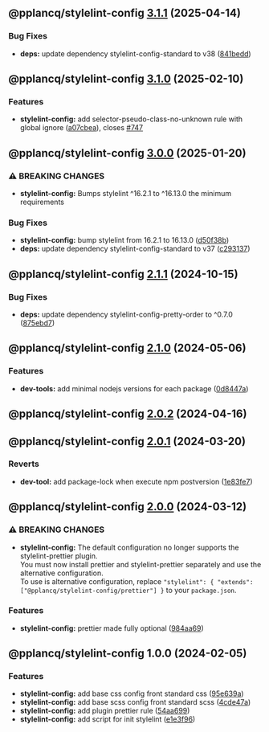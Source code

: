 ## @pplancq/stylelint-config [3.1.1](https://github.com/pplancq/dev-tools/compare/@pplancq/stylelint-config@3.1.0...@pplancq/stylelint-config@3.1.1) (2025-04-14)

### Bug Fixes

* **deps:** update dependency stylelint-config-standard to v38 ([841bedd](https://github.com/pplancq/dev-tools/commit/841beddd14bd44130d80a82856ebcf635f41f517))

## @pplancq/stylelint-config [3.1.0](https://github.com/pplancq/dev-tools/compare/@pplancq/stylelint-config@3.0.0...@pplancq/stylelint-config@3.1.0) (2025-02-10)

### Features

* **stylelint-config:** add selector-pseudo-class-no-unknown rule with global ignore ([a07cbea](https://github.com/pplancq/dev-tools/commit/a07cbea5516b7b53c2a8a389b54eb59556750a9c)), closes [#747](https://github.com/pplancq/dev-tools/issues/747)

## @pplancq/stylelint-config [3.0.0](https://github.com/pplancq/dev-tools/compare/@pplancq/stylelint-config@2.1.1...@pplancq/stylelint-config@3.0.0) (2025-01-20)

### ⚠ BREAKING CHANGES

* **stylelint-config:** Bumps stylelint ^16.2.1 to ^16.13.0 the minimum requirements

### Bug Fixes

* **stylelint-config:** bump stylelint from 16.2.1 to 16.13.0 ([d50f38b](https://github.com/pplancq/dev-tools/commit/d50f38bea6b37a887256e185abcbce4e5d5f831c))
* **deps:** update dependency stylelint-config-standard to v37 ([c293137](https://github.com/pplancq/dev-tools/commit/c2931370cd098ebe7576c8a331510f585db8d32c))

## @pplancq/stylelint-config [2.1.1](https://github.com/pplancq/dev-tools/compare/@pplancq/stylelint-config@2.1.0...@pplancq/stylelint-config@2.1.1) (2024-10-15)

### Bug Fixes

* **deps:** update dependency stylelint-config-pretty-order to ^0.7.0 ([875ebd7](https://github.com/pplancq/dev-tools/commit/875ebd731b4393601653f303c4255441254dc04e))

## @pplancq/stylelint-config [2.1.0](https://github.com/pplancq/dev-tools/compare/@pplancq/stylelint-config@2.0.2...@pplancq/stylelint-config@2.1.0) (2024-05-06)


### Features

* **dev-tools:** add minimal nodejs versions for each package ([0d8447a](https://github.com/pplancq/dev-tools/commit/0d8447a6f4e26ff9cb28baac8434020156d5dac0))

## @pplancq/stylelint-config [2.0.2](https://github.com/pplancq/dev-tools/compare/@pplancq/stylelint-config@2.0.1...@pplancq/stylelint-config@2.0.2) (2024-04-16)

## @pplancq/stylelint-config [2.0.1](https://github.com/pplancq/dev-tools/compare/@pplancq/stylelint-config@2.0.0...@pplancq/stylelint-config@2.0.1) (2024-03-20)


### Reverts

* **dev-tool:** add package-lock when execute npm postversion ([1e83fe7](https://github.com/pplancq/dev-tools/commit/1e83fe7ee8d2529ce3b85e1abb56968171ee01ff))

## @pplancq/stylelint-config [2.0.0](https://github.com/pplancq/dev-tools/compare/@pplancq/stylelint-config@1.0.0...@pplancq/stylelint-config@2.0.0) (2024-03-12)


### ⚠ BREAKING CHANGES

* **stylelint-config:** The default configuration no longer supports the stylelint-prettier plugin.\
You must now install prettier and stylelint-prettier separately and use the alternative configuration.\
To use is alternative configuration, replace `"stylelint": { "extends": ["@pplancq/stylelint-config/prettier"] }` to your `package.json`.

### Features

* **stylelint-config:** prettier made fully optional ([984aa69](https://github.com/pplancq/dev-tools/commit/984aa694f0fe41a5293196ca90c640bba83596ec))

## @pplancq/stylelint-config 1.0.0 (2024-02-05)


### Features

* **stylelint-config:** add base css config front standard css ([95e639a](https://github.com/pplancq/dev-tools/commit/95e639aa8776dc2748be58ffb95a0089a6199f76))
* **stylelint-config:** add base scss config front standard scss ([4cde47a](https://github.com/pplancq/dev-tools/commit/4cde47a247531855594947728b9c636dbc79a036))
* **stylelint-config:** add plugin prettier rule ([54aa699](https://github.com/pplancq/dev-tools/commit/54aa6998b44656eeadb2b29e2e03af299a6ffe54))
* **stylelint-config:** add script for init stylelint ([e1e3f96](https://github.com/pplancq/dev-tools/commit/e1e3f961d781c26ea14e6afb32ac3bca38a80abf))
